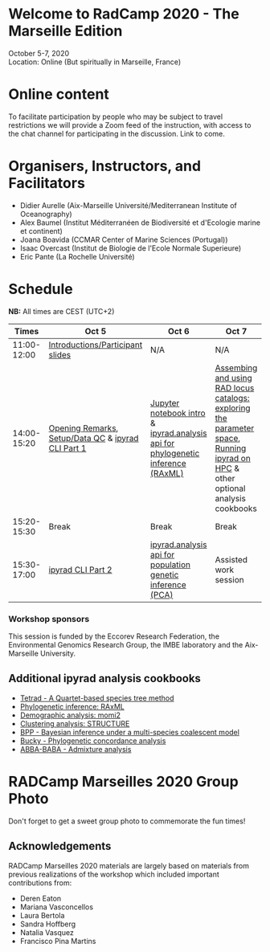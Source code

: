 
# Welcome to RadCamp 2020 - The Marseille Edition

October 5-7, 2020  
Location: Online (But spiritually in Marseille, France)

# Online content
To facilitate participation by people who may be subject to travel
restrictions we will provide a Zoom feed of the instruction, with access
to the chat channel for participating in the discussion. Link to come.

# Organisers, Instructors, and Facilitators

  - Didier Aurelle (Aix-Marseille Université/Mediterranean Institute of Oceanography)
  - Alex Baumel (Institut Méditerranéen de Biodiversité et d'Ecologie marine et continent)
  - Joana Boavida (CCMAR Center of Marine Sciences (Portugal))
  - Isaac Overcast (Institut de Biologie de l'Ecole Normale Superieure)
  - Eric Pante (La Rochelle Université)

# Schedule

__NB:__ All times are CEST (UTC+2)

Times           | Oct 5 | Oct 6 | Oct 7 |
-----           | ------ | ------ | ------ |
11:00-12:00       | [Introductions/Participant slides](https://docs.google.com/presentation/d/1kcjUdyS8BeLBjIdN6SLW9mMeByIWJ_5K5dRwYr5kUyE/edit?usp=sharing) | N/A | N/A |
14:00-15:20      | [Opening Remarks](https://amubox.univ-amu.fr/apps/onlyoffice/s/KGRP7aSKymXPASf), [Setup/Data QC](RADCamp-Day1-AM.md) & [ipyrad CLI Part 1](02_ipyrad_partI_CLI.html) | [Jupyter notebook intro](Jupyter_Notebook_Setup.hmtl) & [ipyrad.analysis api for phylogenetic inference (RAxML)](RAxML_API.md) | [Assembing and using RAD locus catalogs: exploring the parameter space](index.md), [Running ipyrad on HPC](ipyrad_HPC_setup.md) & other optional analysis cookbooks |
15:20-15:30      | Break | Break | Break |
15:30-17:00       | [ipyrad CLI Part 2](03_ipyrad_partII_CLI.md) | [ipyrad.analysis api for population genetic inference (PCA)](PCA_API.md) | Assisted work session |

### Workshop sponsors
This session is funded by the Eccorev Research Federation, the Environmental
Genomics Research Group, the IMBE laboratory and the Aix-Marseille University.

## Additional ipyrad analysis cookbooks
* [Tetrad - A Quartet-based species tree method](https://nbviewer.jupyter.org/github/dereneaton/ipyrad/blob/master/tests/cookbook-tetrad.ipynb)
* [Phylogenetic inference: RAxML](06_RAxML_API.md)
* [Demographic analysis: momi2](07_momi2_API.md)
* [Clustering analysis: STRUCTURE](05_STRUCTURE_API.md)
* [BPP - Bayesian inference under a multi-species coalescent model](https://nbviewer.jupyter.org/github/dereneaton/ipyrad/blob/master/tests/cookbook-bpp-species-delimitation.ipynb)
* [Bucky - Phylogenetic concordance analysis](https://nbviewer.jupyter.org/github/dereneaton/ipyrad/blob/master/tests/cookbook-bucky.ipynb)
* [ABBA-BABA - Admixture analysis](https://nbviewer.jupyter.org/github/dereneaton/ipyrad/blob/master/tests/cookbook-abba-baba.ipynb)

# RADCamp Marseilles 2020 Group Photo
Don't forget to get a sweet group photo to commemorate the fun times!

## Acknowledgements
RADCamp Marseilles 2020 materials are largely based on materials from previous
realizations of the workshop which included important contributions from:
* Deren Eaton
* Mariana Vasconcellos
* Laura Bertola
* Sandra Hoffberg
* Natalia Vasquez
* Francisco Pina Martins
